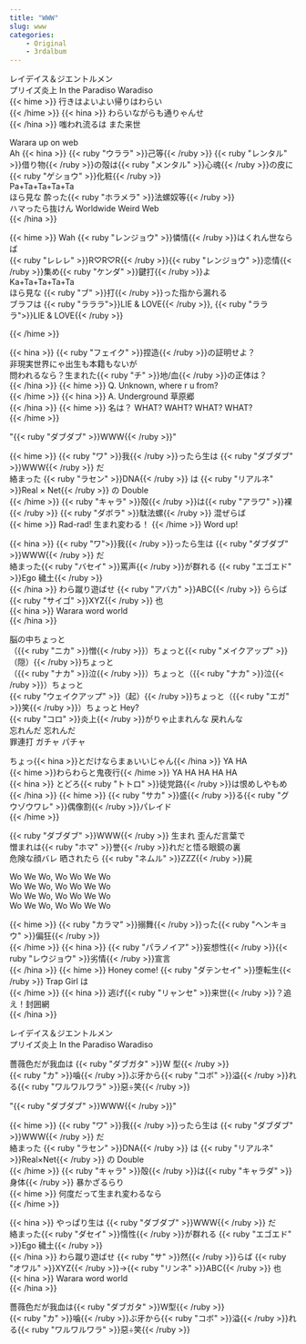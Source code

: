 ```yaml
---
title: "WWW"
slug: www
categories:
    - Original
    - 3rdalbum
---
```


レイデイス＆ジエントルメン  
プリイズ炎上 In the Paradiso Waradiso  
{{< hime >}}
行きはよいよい帰りはわらい  
{{< /hime >}}
{{< hina >}}
わらいながらも通りゃんせ  
{{< /hina >}}
嗤われ流るは また来世  

Warara up on web  
Ah 
{{< hina >}}
{{< ruby "ウララ" >}}己等{{< /ruby >}} {{< ruby "レンタル" >}}借り物{{< /ruby >}}の殻は{{< ruby "メンタル" >}}心魂{{< /ruby >}}の皮に{{< ruby "ゲショウ" >}}化粧{{< /ruby >}}  
Pa+Ta+Ta+Ta+Ta  
ほら見な 酔った{{< ruby "ホラメラ" >}}法螺奴等{{< /ruby >}}  
ハマったら抜けん Worldwide Weird Web  
{{< /hina >}}

{{< hime >}}
Wah {{< ruby "レンジョウ" >}}憐情{{< /ruby >}}はくれん世ならば  
{{< ruby "レレレ" >}}R♡R♡R{{< /ruby >}}{{< ruby "レンジョウ" >}}恋情{{< /ruby >}}集め{{< ruby "ケンダ" >}}鍵打{{< /ruby >}}よ  
Ka+Ta+Ta+Ta+Ta  
ほら見な {{< ruby "ブ" >}}打{{< /ruby >}}った指から漏れる  
ブラフは {{< ruby "ラララ">}}LIE & LOVE{{< /ruby >}}, {{< ruby "ラララ">}}LIE & LOVE{{< /ruby >}}  

{{< /hime >}}

{{< hina >}}
{{< ruby "フェイク" >}}捏造{{< /ruby >}}の証明せよ？  
非現実世界にゃ出生も本籍もないが  
問われるなら？生まれた{{< ruby "チ" >}}地/血{{< /ruby >}}の正体は？  
{{< /hina >}}
{{< hime >}}
Q. Unknown, where r u from?  
{{< /hime >}}
{{< hina >}}
A. Underground 草原郷  
{{< /hina >}}
{{< hime >}}
名は？ WHAT? WAHT? WHAT? WHAT?  
{{< /hime >}}

"{{< ruby "ダブダブ" >}}WWW{{< /ruby >}}"

{{< hime >}}
{{< ruby "ワ" >}}我{{< /ruby >}}ったら生は {{< ruby "ダブダブ" >}}WWW{{< /ruby >}} だ  
絡まった {{< ruby "ラセン" >}}DNA{{< /ruby >}} は {{< ruby "リアルネ" >}}Real × Net{{< /ruby >}} の Double  
{{< /hime >}}
{{< ruby "キャラ" >}}殻{{< /ruby >}}は{{< ruby "アラワ" >}}裸{{< /ruby >}} {{< ruby "ダボラ" >}}駄法螺{{< /ruby >}} 混ぜらば  
{{< hime >}}
Rad-rad! 生まれ変わる！
{{< /hime >}}
Word up!  

{{< hina >}}
{{< ruby "ワ">}}我{{< /ruby >}}ったら生は {{< ruby "ダブダブ" >}}WWW{{< /ruby >}} だ  
絡まった{{< ruby "バセイ" >}}罵声{{< /ruby >}}が群れる {{< ruby "エゴエド" >}}Ego 穢土{{< /ruby >}}  
{{< /hina >}}
わら蹴り遊ばせ {{< ruby "アバカ" >}}ABC{{< /ruby >}} ららば {{< ruby "サイゴ" >}}XYZ{{< /ruby >}} 也  
{{< hina >}}
Warara word world  
{{< /hina >}}

脳の中ちょっと  
（{{< ruby "ニカ" >}}憎{{< /ruby >}}）ちょっと{{< ruby "メイクアップ" >}}（隠）{{< /ruby >}}ちょっと  
（{{< ruby "ナカ" >}}泣{{< /ruby >}}）ちょっと（{{< ruby "ナカ" >}}泣{{< /ruby >}}）ちょっと  
{{< ruby "ウェイクアップ" >}}（起）{{< /ruby >}}ちょっと（{{< ruby "エガ" >}}笑{{< /ruby >}}）ちょっと Hey?  
{{< ruby "コロ" >}}炎上{{< /ruby >}}がりゃ止まれんな 戻れんな  
忘れんだ 忘れんだ  
罪連打 ガチャ パチャ  

ちょっ{{< hina >}}とだけならまぁいいじゃん{{< /hina >}} YA HA  
{{< hime >}}わらわらと鬼夜行{{< /hime >}} YA HA HA HA HA  
{{< hina >}}
とどろ{{< ruby "トトロ" >}}徒党路{{< /ruby >}}は恨めしやもめ  
{{< /hina >}}
{{< hime >}}
{{< ruby "サカ" >}}盛{{< /ruby >}}る{{< ruby "グウゾウワレ" >}}偶像割{{< /ruby >}}パレイド  
{{< /hime >}}

{{< ruby "ダブダブ" >}}WWW{{< /ruby >}} 生まれ 歪んだ言葉で  
憎まれは{{< ruby "ホマ" >}}誉{{< /ruby >}}れだと悟る眼鏡の裏  
危険な顔バレ 晒されたら {{< ruby "ネムル" >}}ZZZ{{< /ruby >}}屍  

Wo We Wo, Wo Wo We Wo  
Wo We Wo, Wo Wo We Wo   
Wo We Wo, Wo Wo We Wo  
Wo We Wo, Wo Wo We Wo  

{{< hime >}}
{{< ruby "カラマ" >}}搦舞{{< /ruby >}}った{{< ruby "ヘンキョウ" >}}偏狂{{< /ruby >}}  
{{< /hime >}}
{{< hina >}}
{{< ruby "パラノイア" >}}妄想性{{< /ruby >}}{{< ruby "レウジョウ" >}}劣情{{< /ruby >}}宣言  
{{< /hina >}}
{{< hime >}}
Honey come! {{< ruby "ダテンセイ" >}}堕転生{{< /ruby >}} Trap Girl は  
{{< /hime >}}
{{< hina >}}
逃げ{{< ruby "リャンセ" >}}来世{{< /ruby >}}？追え！封囲網  
{{< /hina >}}

レイデイス＆ジエントルメン  
プリイズ炎上 In the Paradiso Waradiso  

薔薇色だが我血は {{< ruby "ダブガタ" >}}W 型{{< /ruby >}}  
{{< ruby "カ" >}}噛{{< /ruby >}}ぶ牙から{{< ruby "コボ" >}}溢{{< /ruby >}}れる{{< ruby "ワルワルワラ" >}}惡÷笑{{< /ruby >}}  

"{{< ruby "ダブダブ" >}}WWW{{< /ruby >}}"

{{< hime >}}
{{< ruby "ワ" >}}我{{< /ruby >}}ったら生は {{< ruby "ダブダブ" >}}WWW{{< /ruby >}} だ  
絡まった {{< ruby "ラセン" >}}DNA{{< /ruby >}} は {{< ruby "リアルネ" >}}Real×Net{{< /ruby >}} の Double  
{{< /hime >}}
{{< ruby "キャラ" >}}殻{{< /ruby >}}は{{< ruby "キャラダ" >}}身体{{< /ruby >}} 暴かざるらり  
{{< hime >}}
何度だって生まれ変わるなら  
{{< /hime >}}

{{< hina >}}
やっぱり生は {{< ruby "ダブダブ" >}}WWW{{< /ruby >}} だ  
絡まった{{< ruby "ダセイ" >}}惰性{{< /ruby >}}が群れる {{< ruby "エゴエド" >}}Ego 穢土{{< /ruby >}}  
{{< /hina >}}
わら蹴り遊ばせ {{< ruby "サ" >}}然{{< /ruby >}}らば {{< ruby "オワル" >}}XYZ{{< /ruby >}}→{{< ruby "リンネ" >}}ABC{{< /ruby >}} 也  
{{< hina >}}
Warara word world  
{{< /hina >}}

薔薇色だが我血は{{< ruby "ダブガタ" >}}W型{{< /ruby >}}  
{{< ruby "カ" >}}噛{{< /ruby >}}ぶ牙から{{< ruby "コボ" >}}溢{{< /ruby >}}れる{{< ruby "ワルワルワラ" >}}惡÷笑{{< /ruby >}}  